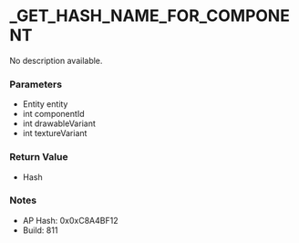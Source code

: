 # _GET_HASH_NAME_FOR_COMPONENT

No description available.

### Parameters
* Entity entity
* int componentId
* int drawableVariant
* int textureVariant

### Return Value
* Hash

### Notes
* AP Hash: 0x0xC8A4BF12
* Build: 811

